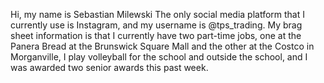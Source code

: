 Hi, my name is Sebastian Milewski
The only social media platform that I currently use is Instagram, and my username is @tps_trading.
My brag sheet information is that I currently have two part-time jobs, one at the Panera Bread at the Brunswick Square Mall and the other at the Costco in Morganville, I play volleyball for the school and outside the school, and I was awarded two senior awards this past week.
